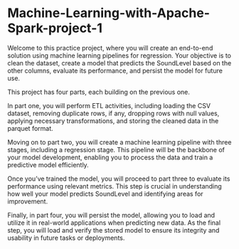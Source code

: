 # Machine-Learning-with-Apache-Spark-project-1

Welcome to this practice project, where you will create an end-to-end solution using machine learning pipelines for regression. Your objective is to clean the dataset, create a model that predicts the SoundLevel based on the other columns, evaluate its performance, and persist the model for future use.

This project has four parts, each building on the previous one. 

In part one, you will perform ETL activities, including loading the CSV dataset, removing duplicate rows, if any, dropping rows with null values, applying necessary transformations, and storing the cleaned data in the parquet format. 

Moving on to part two, you will create a machine learning pipeline with three stages, including a regression stage. This pipeline will be the backbone of your model development, enabling you to process the data and train a predictive model efficiently. 

Once you’ve trained the model, you will proceed to part three to evaluate its performance using relevant metrics. This step is crucial in understanding how well your model predicts SoundLevel and identifying areas for improvement. 

Finally, in part four, you will persist the model, allowing you to load and utilize it in real-world applications when predicting new data. As the final step, you will load and verify the stored model to ensure its integrity and usability in future tasks or deployments.
